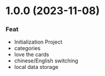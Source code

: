 # 1.0.0 (2023-11-08)

### Feat

- Initialization Project
- categories
- love the cards
- chinese/English switching
- local data storage
